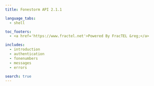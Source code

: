 ```yaml
---
title: Fonestorm API 2.1.1

language_tabs:
  - shell

toc_footers:
  - <a href='https://www.fractel.net'>Powered By FracTEL &reg;</a>

includes:
  - introduction
  - authentication
  - fonenumbers
  - messages
  - errors

search: true
---
```

